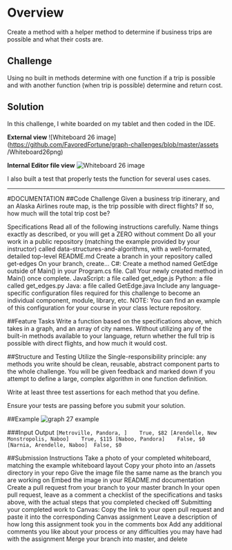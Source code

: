 # Overview

Create a method with a helper method to determine if business trips are possible and what their costs are. 
## Challenge
Using no built in methods determine with one function if a trip is possible and with another function (when trip is 
possible) determine and return cost.


## Solution
In this challenge, I white boarded on my tablet and then coded in the IDE.


**External view**
![Whiteboard 26 image](https://github.com/FavoredFortune/graph-challenges/blob/master/assets
/Whiteboard26png)

**Internal Editor file view**
![Whiteboard 26 image](/Users/sooz/codefellows/401Java/graph-challenges/assets/Whiteboard26.jpg)

I also built a test that properly tests the function for several uses cases.

---------------------- 

#DOCUMENTATION
##Code Challenge
Given a business trip itinerary, and an Alaska Airlines route map, is the trip possible with direct flights? If so, how much will the total trip cost be?

Specifications
Read all of the following instructions carefully. Name things exactly as described, or you will get a ZERO without comment
Do all your work in a public repository (matching the example provided by your instructor) called data-structures-and-algorithms, with a well-formated, detailed top-level README.md
Create a branch in your repository called get-edges
On your branch, create…
C#: Create a method named GetEdge outside of Main() in your Program.cs file. Call Your newly created method in Main() once complete.
JavaScript: a file called get_edge.js
Python: a file called get_edges.py
Java: a file called GetEdge.java
Include any language-specific configuration files required for this challenge to become an individual component, module, library, etc.
NOTE: You can find an example of this configuration for your course in your class lecture repository.

##Feature Tasks
Write a function based on the specifications above, which takes in a graph, and an array of city names. Without utilizing any of the built-in methods available to your language, return whether the full trip is possible with direct flights, and how much it would cost.

##Structure and Testing
Utilize the Single-responsibility principle: any methods you write should be clean, reusable, abstract component parts to the whole challenge. You will be given feedback and marked down if you attempt to define a large, complex algorithm in one function definition.

Write at least three test assertions for each method that you define.

Ensure your tests are passing before you submit your solution.

##Example
![graph 27 example](/Users/sooz/codefellows/401Java/graph-challenges/assets/GraphDay27.png)

	

  ###Input                          Output
`[Metroville, Pandora, ]	True, $82
[Arendelle, New Monstropolis, Naboo]	True, $115
[Naboo, Pandora]	False, $0
[Narnia, Arendelle, Naboo]	False, $0`
>

##Submission Instructions
Take a photo of your completed whiteboard, matching the example whiteboard layout
Copy your photo into an /assets directory in your repo
Give the image file the same name as the branch you are working on
Embed the image in your README.md documentation
Create a pull request from your branch to your master branch
In your open pull request, leave as a comment a checklist of the specifications and tasks above, with the actual steps that you completed checked off
Submitting your completed work to Canvas:
Copy the link to your open pull request and paste it into the corresponding Canvas assignment
Leave a description of how long this assignment took you in the comments box
Add any additional comments you like about your process or any difficulties you may have had with the assignment
Merge your branch into master, and delete 